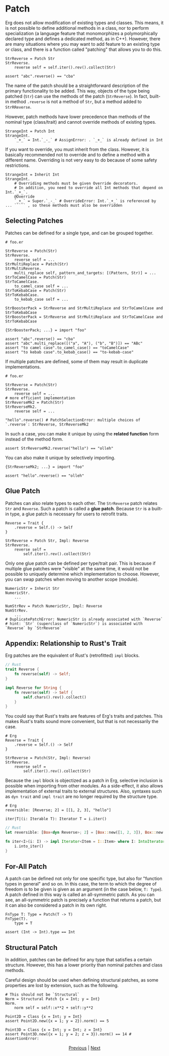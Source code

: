 # Patch

Erg does not allow modification of existing types and classes.
This means, it is not possible to define additional methods in a class, nor to perform specialization (a language feature that monomorphizes a polymorphically declared type and defines a dedicated method, as in C++).
However, there are many situations where you may want to add feature to an existing type or class, and there is a function called "patching" that allows you to do this.

```erg
StrReverse = Patch Str
StrReverse.
    reverse self = self.iter().rev().collect(Str)

assert "abc".reverse() == "cba"
```

The name of the patch should be a straightforward description of the primary functionality to be added.
This way, objects of the type being patched (`Str`) can use the methods of the patch (`StrReverse`).
In fact, built-in method `.reverse` is not a method of `Str`, but a method added to `StrRReverse`.

However, patch methods have lower precedence than methods of the nominal type (class/trait) and cannot override methods of existing types.

```erg
StrangeInt = Patch Int
StrangeInt.
    `_+_` = Int.`_-_` # AssignError: . `_+_` is already defined in Int
```

If you want to override, you must inherit from the class.
However, it is basically recommended not to override and to define a method with a different name.
Overriding is not very easy to do because of some safety restrictions.

```erg
StrangeInt = Inherit Int
StrangeInt.
    # Overriding methods must be given Override decorators.
    # In addition, you need to override all Int methods that depend on Int.`_+_`.
    @Override
    `_+_` = Super.`_-_` # OverrideError: Int.`_+_` is referenced by ... ````` , so these methods must also be overridden
```

## Selecting Patches

Patches can be defined for a single type, and can be grouped together.

```erg
# foo.er

StrReverse = Patch(Str)
StrReverse.
    reverse self = ...
StrMultiReplace = Patch(Str)
StrMultiReverse.
    multi_replace self, pattern_and_targets: [(Pattern, Str)] = ...
StrToCamelCase = Patch(Str)
StrToCamelCase.
    to_camel_case self = ...
StrToKebabCase = Patch(Str)
StrToKebabCase.
    to_kebab_case self = ...

StrBoosterPack = StrReverse and StrMultiReplace and StrToCamelCase and StrToKebabCase
StrBoosterPack = StrReverse and StrMultiReplace and StrToCamelCase and StrToKebabCase
```

```erg
{StrBoosterPack; ...} = import "foo"

assert "abc".reverse() == "cba"
assert "abc".multi_replace([("a", "A"), ("b", "B")]) == "ABc"
assert "to camel case".to_camel_case() == "toCamelCase"
assert "to kebab case".to_kebab_case() == "to-kebab-case"
```

If multiple patches are defined, some of them may result in duplicate implementations.

```erg
# foo.er

StrReverse = Patch(Str)
StrReverse.
    reverse self = ...
# more efficient implementation
StrReverseMk2 = Patch(Str)
StrReverseMk2.
    reverse self = ...

"hello".reverse() # PatchSelectionError: multiple choices of `.reverse`: StrReverse, StrReverseMk2
```

In such a case, you can make it unique by using the __related function__ form instead of the method form.

```erg
assert StrReverseMk2.reverse("hello") == "olleh"
```

You can also make it unique by selectively importing.

```erg
{StrReverseMk2; ...} = import "foo"

assert "hello".reverse() == "olleh"
```

## Glue Patch

Patches can also relate types to each other. The `StrReverse` patch relates `Str` and `Reverse`.
Such a patch is called a __glue patch__.
Because `Str` is a built-in type, a glue patch is necessary for users to retrofit traits.

```erg
Reverse = Trait {
    .reverse = Self.() -> Self
}

StrReverse = Patch Str, Impl: Reverse
StrReverse.
    reverse self =
        self.iter().rev().collect(Str)
```

Only one glue patch can be defined per type/trait pair.
This is because if multiple glue patches were "visible" at the same time, it would not be possible to uniquely determine which implementation to choose.
However, you can swap patches when moving to another scope (module).

```erg
NumericStr = Inherit Str
NumericStr.
    ...

NumStrRev = Patch NumericStr, Impl: Reverse
NumStrRev.
    ...
# DuplicatePatchError: NumericStr is already associated with `Reverse`
# hint: `Str` (superclass of `NumericStr`) is associated with `Reverse` by `StrReverse`
```

## Appendix: Relationship to Rust's Trait

Erg patches are the equivalent of Rust's (retrofitted) `impl` blocks.

```rust
// Rust
trait Reverse {
    fn reverse(self) -> Self;
}

impl Reverse for String {
    fn reverse(self) -> Self {
        self.chars().rev().collect()
    }
}
```

You could say that Rust's traits are features of Erg's traits and patches. This makes Rust's traits sound more convenient, but that is not necessarily the case.

```erg
# Erg
Reverse = Trait {
    .reverse = Self.() -> Self
}

StrReverse = Patch(Str, Impl: Reverse)
StrReverse.
    reverse self =
        self.iter().rev().collect(Str)
```

Because the `impl` block is objectized as a patch in Erg, selective inclusion is possible when importing from other modules. As a side-effect, it also allows implementation of external traits to external structures.
Also, syntaxes such as `dyn trait` and `impl trait` are no longer required by the structure type.

```erg
# Erg
reversible: [Reverse; 2] = [[1, 2, 3], "hello"]

iter|T|(i: Iterable T): Iterator T = i.iter()
```

```rust
// Rust
let reversible: [Box<dyn Reverse>; 2] = [Box::new([1, 2, 3]), Box::new("hello")];

fn iter<I>(i: I) -> impl Iterator<Item = I::Item> where I: IntoIterator {
    i.into_iter()
}
```

## For-All Patch

A patch can be defined not only for one specific type, but also for "function types in general" and so on.
In this case, the term to which the degree of freedom is to be given is given as an argument (in the case below, `T: Type`). A patch defined in this way is called an all-symmetric patch.
As you can see, an all-symmetric patch is precisely a function that returns a patch, but it can also be considered a patch in its own right.

```erg
FnType T: Type = Patch(T -> T)
FnType(T).
    type = T

assert (Int -> Int).type == Int
```

## Structural Patch

In addition, patches can be defined for any type that satisfies a certain structure.
However, this has a lower priority than nominal patches and class methods.

Careful design should be used when defining structural patches, as some properties are lost by extension, such as the following.

```erg
# This should not be `Structural`
Norm = Structural Patch {x = Int; y = Int}
Norm.
    norm self = self::x**2 + self::y**2

Point2D = Class {x = Int; y = Int}
assert Point2D.new({x = 1; y = 2}).norm() == 5

Point3D = Class {x = Int; y = Int; z = Int}
assert Point3D.new({x = 1; y = 2; z = 3}).norm() == 14 # AssertionError:
```

<p align='center'>
    <a href='. /06_nst_vs_sst.md'>Previous</a> | <a href='. /08_value.md'>Next</a>
</p>
